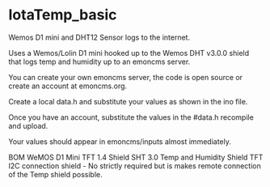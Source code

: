 # IotaTemp_basic
Wemos D1 mini and DHT12 Sensor logs to the internet.

Uses a Wemos/Lolin D1 mini hooked up to the Wemos DHT v3.0.0 shield that logs temp and humidity up to an emoncms server.

You can create your own emoncms server, the code is open source or create an account at emoncms.org.

Create a local data.h and substitute your values as shown in the ino file.

Once you have an account, substitute the values in the #data.h recompile and upload. 

Your values should appear in emoncms/inputs almost immediately. 

BOM
WeMOS D1 Mini
TFT 1.4 Shield
SHT 3.0 Temp and Humidity Shield
TFT I2C connection shield - No strictly required but is makes remote connection of the Temp shield possible.
